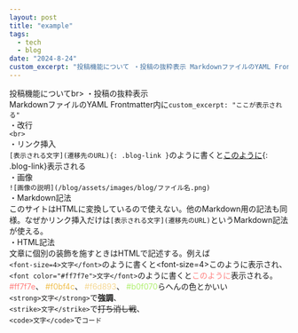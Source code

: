 ```yaml
---
layout: post
title: "example"
tags:
  - tech
  - blog
date: "2024-8-24"
custom_excerpt: "投稿機能について ・投稿の抜粋表示 MarkdownファイルのYAML Frontmatter内に..."
---
```

投稿機能についてbr>
・投稿の抜粋表示<br>
MarkdownファイルのYAML Frontmatter内に`custom_excerpt: "ここが表示される"`<br>
・改行<br>
`<br>`<br>
・リンク挿入<br>
`[表示される文字](遷移先のURL){: .blog-link }`のように書くと[このように](https://example.com){: .blog-link}表示される<br>
・画像<br>
`![画像の説明](/blog/assets/images/blog/ファイル名.png)`<br>
・Markdown記法<br>
このサイトはHTMLに変換しているので使えない。他のMarkdown用の記法も同様。なぜかリンク挿入だけは`[表示される文字](遷移先のURL)`というMarkdown記法が使える。<br>
・HTML記法<br>
文章に個別の装飾を施すときはHTMLで記述する。例えば<br>
`<font-size=4>文字</font>`のように書くと<font-size=4>このように</font>表示され、<br>
`<font color="#ff7f7e">文字</font>`のように書くと<font color="#ff7f7e">このように</font>表示される。<br>
<font color="#ff7f7e">#ff7f7e</font>、
<font color="#f0bf4c">#f0bf4c</font>、
<font color="#f6d893">#f6d893</font>、
<font color="#b0f070">#b0f070</font>らへんの色とかいい<br>
`<strong>文字</strong>`で<strong>強調</strong>、<br>
`<strike>文字</strike>`で<strike>打ち消し戦</strike>、<br>
`<code>文字</code>`で<code>コード</code>
